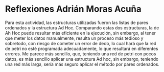 # Reflexiones Adrián Moras Acuña

Para esta actividad, las estructuras utilizadas fueron las listas de pares ordenados y la estructura Ad Hoc. Comparando estas dos estructuras, la de Ah Hoc puede resultar más eficiente en la ejecución, sin embargo, al tener que meter los datos manualmente, resulta un proceso más tedioso y sobretodo, con riesgo de cometer un error de dedo, lo cual hará que la red de petri no esté programada adecuadamente, lo que resultará en diferentes errores.
Me parece más sencillo, que, teniendo una red de petri con pocos datos, es más sencillo aplicar una estructura Ad hoc, sin embargo, teniendo una red más larga, sería más seguro aplicar el método por pares ordenados.
